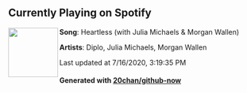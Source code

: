 ## Currently Playing on Spotify

[<img align="left" width="100" src="https://i.scdn.co/image/ab67616d00001e02d79c10cdf4a58309a37d195a">](https://open.spotify.com/album/2Om5VEKaBd4Afht33ToQGD)

**Song**: Heartless (with Julia Michaels & Morgan Wallen)

**Artists**: Diplo, Julia Michaels, Morgan Wallen

Last updated at 7/16/2020, 3:19:35 PM

#### Generated with [20chan/github-now](https://github.com/20chan/github-now)